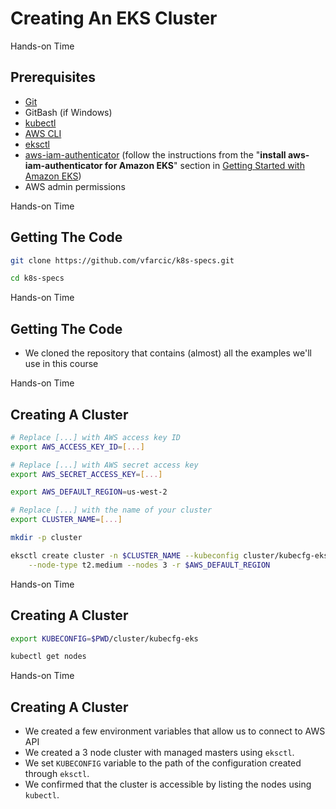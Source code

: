 <!-- .slide: class="center dark" -->
<!-- .slide: data-background="../img/background/hands-on.jpg" -->
# Creating An EKS Cluster


<!-- .slide: class="dark" -->
<div class="eyebrow"></div>
<div class="label">Hands-on Time</div>

## Prerequisites

* [Git](https://git-scm.com/)
* GitBash (if Windows)
* [kubectl](https://kubernetes.io/docs/tasks/tools/install-kubectl/)
* [AWS CLI](https://aws.amazon.com/cli/)
* [eksctl](https://github.com/weaveworks/eksctl)
* [aws-iam-authenticator](https://github.com/kubernetes-sigs/aws-iam-authenticator) (follow the instructions from the "**install aws-iam-authenticator for Amazon EKS**" section in [Getting Started with Amazon EKS](https://docs.aws.amazon.com/eks/latest/userguide/getting-started.html))
* AWS admin permissions


<!-- .slide: class="dark" -->
<div class="eyebrow"></div>
<div class="label">Hands-on Time</div>

## Getting The Code

```bash
git clone https://github.com/vfarcic/k8s-specs.git

cd k8s-specs
```


<!-- .slide: class="dark" -->
<div class="eyebrow"></div>
<div class="label">Hands-on Time</div>

## Getting The Code

* We cloned the repository that contains (almost) all the examples we'll use in this course


<!-- .slide: class="dark" -->
<div class="eyebrow"></div>
<div class="label">Hands-on Time</div>

## Creating A Cluster

```bash
# Replace [...] with AWS access key ID
export AWS_ACCESS_KEY_ID=[...]

# Replace [...] with AWS secret access key
export AWS_SECRET_ACCESS_KEY=[...]

export AWS_DEFAULT_REGION=us-west-2

# Replace [...] with the name of your cluster
export CLUSTER_NAME=[...]

mkdir -p cluster

eksctl create cluster -n $CLUSTER_NAME --kubeconfig cluster/kubecfg-eks \
    --node-type t2.medium --nodes 3 -r $AWS_DEFAULT_REGION
```


<!-- .slide: class="dark" -->
<div class="eyebrow"></div>
<div class="label">Hands-on Time</div>

## Creating A Cluster

```bash
export KUBECONFIG=$PWD/cluster/kubecfg-eks

kubectl get nodes
```


<!-- .slide: class="dark" -->
<div class="eyebrow"></div>
<div class="label">Hands-on Time</div>

## Creating A Cluster

* We created a few environment variables that allow us to connect to AWS API
* We created a 3 node cluster with managed masters using `eksctl`.
* We set `KUBECONFIG` variable to the path of the configuration created through `eksctl`.
* We confirmed that the cluster is accessible by listing the nodes using `kubectl`.